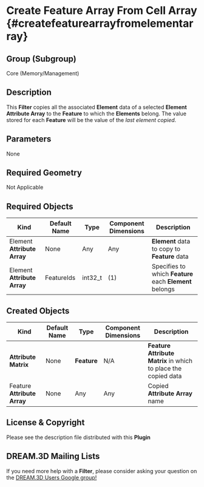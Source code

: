 Create Feature Array From Cell Array {#createfeaturearrayfromelementarray}
=============

## Group (Subgroup) ##

Core (Memory/Management)

## Description ##

This **Filter** copies all the associated **Element** data of a selected **Element Attribute Array** to the **Feature** to which the **Elements** belong. The value stored for each **Feature** will be the value of the _last element copied_. 

## Parameters ##
None

## Required Geometry ##
Not Applicable


## Required Objects ##
| Kind | Default Name | Type | Component Dimensions | Description |
|------|--------------|-------------|---------|-----|
| Element **Attribute Array** | None | Any | Any | **Element** data to copy to **Feature** data |
| Element **Attribute Array** | FeatureIds | int32_t | (1) | Specifies to which **Feature** each **Element** belongs |


## Created Objects ##
| Kind | Default Name | Type | Component Dimensions | Description |
|------|--------------|-------------|---------|-----|
| **Attribute Matrix** | None | **Feature**  | N/A | **Feature Attribute Matrix** in which to place the copied data |
| Feature **Attribute Array** | None | Any  | Any | Copied **Attribute Array** name |

## License & Copyright ##

Please see the description file distributed with this **Plugin**

## DREAM.3D Mailing Lists ##

If you need more help with a **Filter**, please consider asking your question on the [DREAM.3D Users Google group!](https://groups.google.com/forum/?hl=en#!forum/dream3d-users)


